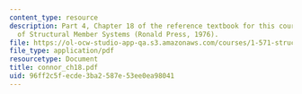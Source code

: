 ```yaml
---
content_type: resource
description: Part 4, Chapter 18 of the reference textbook for this course, Analysis
  of Structural Member Systems (Ronald Press, 1976).
file: https://ol-ocw-studio-app-qa.s3.amazonaws.com/courses/1-571-structural-analysis-and-control-spring-2004/96ff2c5fecde3ba2587e53ee0ea98041_connor_ch18.pdf
file_type: application/pdf
resourcetype: Document
title: connor_ch18.pdf
uid: 96ff2c5f-ecde-3ba2-587e-53ee0ea98041
---
```

